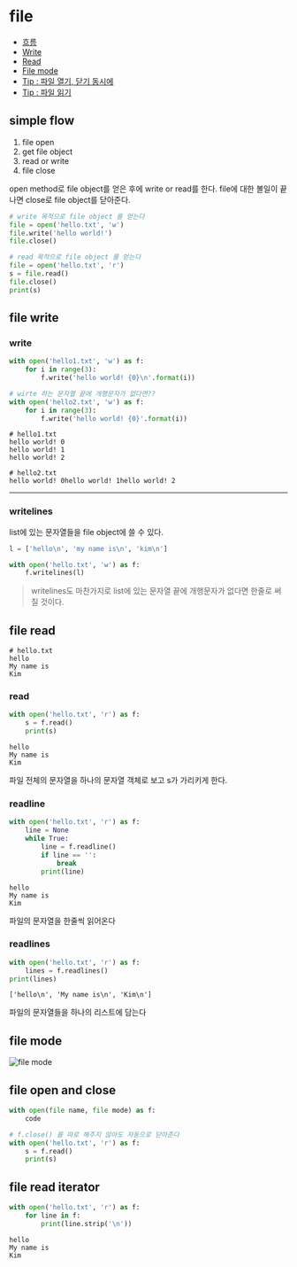 # file

- [흐름](#simple-flow)
- [Write](#file-write)
- [Read](#file-read)
- [File mode](#file-mode)
- [Tip : 파일 열기, 닫기 동시에](#file-open-and-close)
- [Tip : 파일 읽기](#file-read-iterator)

## simple flow

1. file open
2. get file object
3. read or write
4. file close

open method로 file object를 얻은 후에 write or read를 한다. file에 대한 볼일이 끝나면 close로 file object를 닫아준다.

```python
# write 목적으로 file object 를 얻는다
file = open('hello.txt', 'w')
file.write('hello world!')
file.close()

# read 목적으로 file object 를 얻는다
file = open('hello.txt', 'r')
s = file.read()
file.close()
print(s)
```

## file write

### write

```python
with open('hello1.txt', 'w') as f:
    for i in range(3):
        f.write('hello world! {0}\n'.format(i))

# wirte 하는 문자열 끝에 개행문자가 없다면??
with open('hello2.txt', 'w') as f:
    for i in range(3):
        f.write('hello world! {0}'.format(i))
```

```plain text
# hello1.txt
hello world! 0
hello world! 1
hello world! 2

# hello2.txt
hello world! 0hello world! 1hello world! 2
```

---

### writelines

list에 있는 문자열들을 file object에 쓸 수 있다.

```python
l = ['hello\n', 'my name is\n', 'kim\n']

with open('hello.txt', 'w') as f:
    f.writelines(l)
```

> writelines도 마찬가지로 list에 있는 문자열 끝에 개행문자가 없다면 한줄로 써질 것이다.

## file read

```plain text
# hello.txt
hello
My name is
Kim
```

### read

```python
with open('hello.txt', 'r') as f:
    s = f.read()
    print(s)
```

```consol
hello
My name is
Kim
```

파일 전체의 문자열을 하나의 문자열 객체로 보고 s가 가리키게 한다. 

### readline

```python
with open('hello.txt', 'r') as f:
    line = None
    while True:
		line = f.readline()
        if line == '':
            break
        print(line)
```

```consol
hello
My name is
Kim
```

파일의 문자열을 한줄씩 읽어온다

### readlines

```python
with open('hello.txt', 'r') as f:
    lines = f.readlines()
print(lines)
```

```consol
['hello\n', 'My name is\n', 'Kim\n']
```

파일의 문자열들을 하나의 리스트에 담는다

## file mode

![file mode](/picture/file_mode.png)

## file open and close

```python
with open(file name, file mode) as f:
    code

# f.close() 를 따로 해주지 않아도 자동으로 닫아준다
with open('hello.txt', 'r') as f:
	s = f.read()
    print(s)
```

## file read iterator

```python
with open('hello.txt', 'r') as f:
    for line in f:
        print(line.strip('\n'))
```

```consol
hello
My name is
Kim
```

